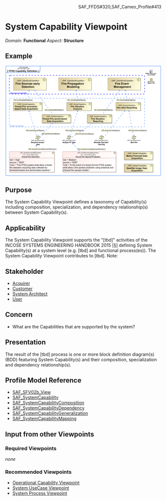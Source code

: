 <div align="right">SAF_FFDS#320,SAF_Cameo_Profile#413</div>

# System Capability Viewpoint
*Domain:* **Functional** *Aspect:* **Structure**
## Example
![FFDS Capability Definition](../diagrams/FFDS-Capability-Definition.svg)
## Purpose
The System Capability Viewpoint defines a taxonomy of Capability(s) including composition, specialization, and dependency relationship(s) between System Capability(s).
## Applicability
The System Capability Viewpoint supports the "[tbd]" activities of the INCOSE SYSTEMS ENGINEERING HANDBOOK 2015 [§] defining System Capability(s) at a system level (e.g. [tbd] and functional process(es)). The System Capability Viewpoint contributes to [tbd].
Note:
## Stakeholder
* [Acquirer](../stakeholders.md#Acquirer)
* [Customer](../stakeholders.md#Customer)
* [System Architect](../stakeholders.md#System-Architect)
* [User](../stakeholders.md#User)
## Concern
* What are the Capabilities that are supported by the system?
## Presentation
The result of the [tbd] process is one or more block definition diagram(s) (BDD) featuring System Capability(s) and their composition, specialization and dependency relationship(s).

## Profile Model Reference
* [SAF_SFV02b_View](../stereotypes.md#SAF_SFV02b_View)
* [SAF_SystemCapability](../stereotypes.md#SAF_SystemCapability)
* [SAF_SystemCapabilityComposition](../stereotypes.md#SAF_SystemCapabilityComposition)
* [SAF_SystemCapabilityDependency](../stereotypes.md#SAF_SystemCapabilityDependency)
* [SAF_SystemCapabilityGeneralization](../stereotypes.md#SAF_SystemCapabilityGeneralization)
* [SAF_SystemCapabilityMapping](../stereotypes.md#SAF_SystemCapabilityMapping)
## Input from other Viewpoints
### Required Viewpoints
*none*
### Recommended Viewpoints
* [Operational Capability Viewpoint](Operational-Capability-Viewpoint.md)
* [System UseCase Viewpoint](System-UseCase-Viewpoint.md)
* [System Process Viewpoint](System-Process-Viewpoint.md)
